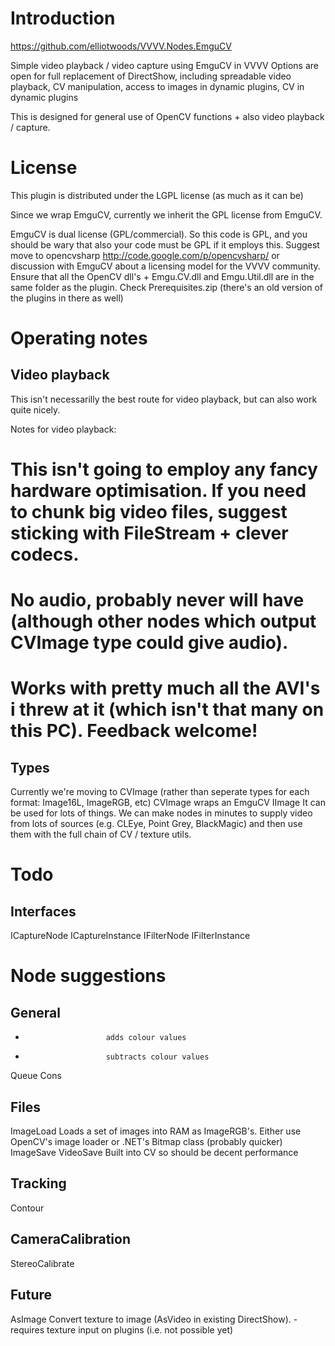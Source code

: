 Introduction
============
https://github.com/elliotwoods/VVVV.Nodes.EmguCV

Simple video playback / video capture using EmguCV in VVVV
Options are open for full replacement of DirectShow, including spreadable video playback, CV manipulation, access to images in dynamic plugins, CV in dynamic plugins

This is designed for general use of OpenCV functions + also video playback / capture.

License
=======
This plugin is distributed under the LGPL license (as much as it can be)

Since we wrap EmguCV, currently we inherit the GPL license from EmguCV.

EmguCV is dual license (GPL/commercial). So this code is GPL, and you should be wary that also your code must be GPL if it employs this.
Suggest move to opencvsharp http://code.google.com/p/opencvsharp/
or discussion with EmguCV about a licensing model for the VVVV community. 
Ensure that all the OpenCV dll's + Emgu.CV.dll and Emgu.Util.dll are in the same folder as the plugin. Check Prerequisites.zip (there's an old version of the plugins in there as well)

Operating notes
===============

Video playback
--------------
This isn't necessarilly the best route for video playback, but can also work quite nicely.

Notes for video playback:
# This isn't going to employ any fancy hardware optimisation. If you need to chunk big video files, suggest sticking with FileStream + clever codecs.
# No audio, probably never will have (although other nodes which output CVImage type could give audio).
# Works with pretty much all the AVI's i threw at it (which isn't that many on this PC). Feedback welcome!

Types
-----
Currently we're moving to CVImage (rather than seperate types for each format: Image16L, ImageRGB, etc)
CVImage wraps an EmguCV IImage
It can be used for lots of things. We can make nodes in minutes to supply video from lots of sources (e.g. CLEye, Point Grey, BlackMagic) and then use them with the full chain of CV / texture utils.


Todo
====

Interfaces
----------
ICaptureNode
ICaptureInstance
IFilterNode
IFilterInstance

Node suggestions
================

General
-------
+						adds colour values
-						subtracts colour values
Queue
Cons

Files
-----
ImageLoad				Loads a set of images into RAM as ImageRGB's. Either use OpenCV's image loader or .NET's Bitmap class (probably quicker)
ImageSave
VideoSave				Built into CV so should be decent performance

Tracking
--------
Contour

CameraCalibration
-----------------
StereoCalibrate

Future
------
AsImage					Convert texture to image (AsVideo in existing DirectShow). - requires texture input on plugins (i.e. not possible yet)